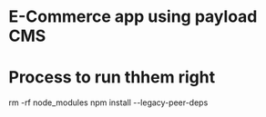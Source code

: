 # E-Commerce app using payload CMS

# Process to run thhem right 

rm -rf node_modules
npm install  --legacy-peer-deps